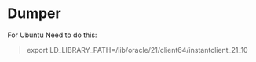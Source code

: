 # Dumper

For Ubuntu Need to do this:

> export LD_LIBRARY_PATH=/lib/oracle/21/client64/instantclient_21_10
